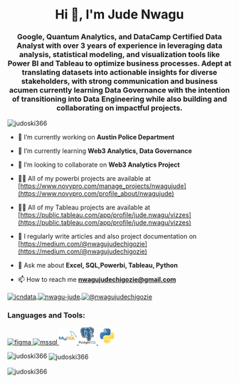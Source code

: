 <h1 align="center">Hi 👋, I'm Jude Nwagu</h1>
<h3 align="center">Google, Quantum Analytics, and DataCamp Certified Data Analyst with over 3 years of experience in leveraging data analysis, statistical modeling, and visualization tools like Power BI and Tableau to optimize business processes. Adept at translating datasets into actionable insights for diverse stakeholders, with strong communication and business acumen currently learning Data Governance with the intention of transitioning into Data Engineering while also building and collaborating on impactful projects.</h3>

<p align="left"> <img src="https://komarev.com/ghpvc/?username=judoski366&label=Profile%20views&color=0e75b6&style=flat" alt="judoski366" /> </p>


- 🔭 I’m currently working on **Austin Police Department**

- 🌱 I’m currently learning **Web3 Analytics, Data Governance**

- 👯 I’m looking to collaborate on **Web3 Analytics Project**

- 👨‍💻 All of my powerbi projects are available at [https://www.novypro.com/manage_projects/nwagujude](https://www.novypro.com/profile_about/nwagujude)

-  👨‍💻 All of my Tableau projects are available at [https://public.tableau.com/app/profile/jude.nwagu/vizzes](https://public.tableau.com/app/profile/jude.nwagu/vizzes)

- 📝 I regularly write articles and also project documentation on [https://medium.com/@nwagujudechigozie](https://medium.com/@nwagujudechigozie)

- 💬 Ask me about **Excel, SQL,Powerbi, Tableau, Python**

- 📫 How to reach me **nwagujudechigozie@gmail.com**


<p align="left">
  <a href="https://twitter.com/jcndata" target="_blank">
    <img align="center" src="https://raw.githubusercontent.com/rahuldkjain/github-profile-readme-generator/master/src/images/icons/Social/twitter.svg" alt="jcndata" height="30" width="40" />
  </a>
  <a href="https://www.linkedin.com/in/nwagu-jude/" target="_blank">
    <img align="center" src="https://raw.githubusercontent.com/rahuldkjain/github-profile-readme-generator/master/src/images/icons/Social/linked-in-alt.svg" alt="nwagu-jude" height="30" width="40" />
  </a>
  <a href="https://medium.com/@nwagujudechigozie" target="_blank">
    <img align="center" src="https://raw.githubusercontent.com/rahuldkjain/github-profile-readme-generator/master/src/images/icons/Social/medium.svg" alt="@nwagujudechigozie" height="30" width="40" />
  </a>
</p>



<h3 align="left">Languages and Tools:</h3>
<p align="left"> <a href="https://www.figma.com/" target="_blank" rel="noreferrer"> <img src="https://www.vectorlogo.zone/logos/figma/figma-icon.svg" alt="figma" width="40" height="40"/> </a> <a href="https://www.microsoft.com/en-us/sql-server" target="_blank" rel="noreferrer"> <img src="https://www.svgrepo.com/show/303229/microsoft-sql-server-logo.svg" alt="mssql" width="40" height="40"/> </a> <a href="https://www.mysql.com/" target="_blank" rel="noreferrer"> <img src="https://raw.githubusercontent.com/devicons/devicon/master/icons/mysql/mysql-original-wordmark.svg" alt="mysql" width="40" height="40"/> </a> <a href="https://www.postgresql.org" target="_blank" rel="noreferrer"> <img src="https://raw.githubusercontent.com/devicons/devicon/master/icons/postgresql/postgresql-original-wordmark.svg" alt="postgresql" width="40" height="40"/> </a> <a href="https://www.python.org" target="_blank" rel="noreferrer"> <img src="https://raw.githubusercontent.com/devicons/devicon/master/icons/python/python-original.svg" alt="python" width="40" height="40"/> </a> </p>

<p><img align="left" src="https://github-readme-stats.vercel.app/api/top-langs?username=judoski366&show_icons=true&locale=en&layout=compact" alt="judoski366" /></p>

<p>&nbsp;<img align="center" src="https://github-readme-stats.vercel.app/api?username=judoski366&show_icons=true&locale=en" alt="judoski366" /></p>

<p><img align="center" src="https://github-readme-streak-stats.herokuapp.com/?user=judoski366&" alt="judoski366" /></p>
